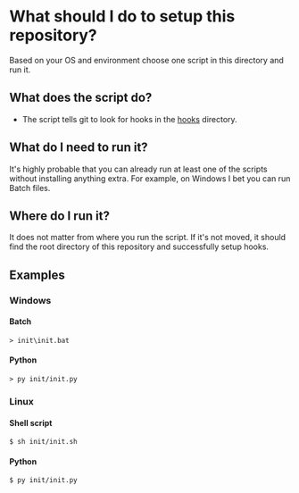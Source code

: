 # What should I do to setup this repository?
Based on your OS and environment choose one script in this directory and run it.

## What does the script do?
- The script tells git to look for hooks in the [hooks](../hooks/) directory.

## What do I need to run it?
It's highly probable that you can already run at least one of the scripts without installing anything extra. For example, on Windows I bet you can run Batch files.

## Where do I run it?

It does not matter from where you run the script. If it's not moved, it should find the root directory of this repository and successfully setup hooks.

## Examples

### Windows
#### Batch
```none
> init\init.bat
```

#### Python
```none
> py init/init.py
```

### Linux
#### Shell script
```none
$ sh init/init.sh
```

#### Python
```none
$ py init/init.py
```
